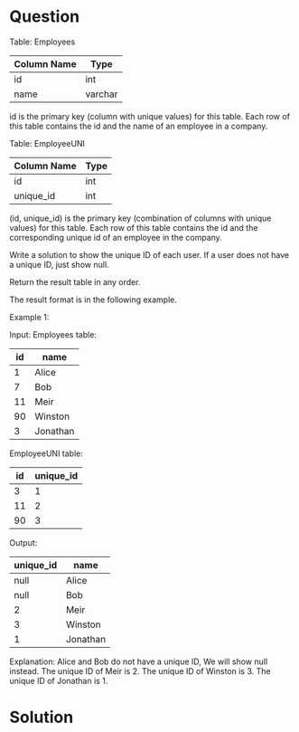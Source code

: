 # Question

Table: Employees

| Column Name | Type    |
|-------------|---------|
| id          | int     |
| name        | varchar |

id is the primary key (column with unique values) for this table. Each row of this table contains the id and the name of an employee in a company.

Table: EmployeeUNI

| Column Name | Type    |
|-------------|---------|
| id          | int     |
| unique_id   | int     |

(id, unique_id) is the primary key (combination of columns with unique values) for this table. Each row of this table contains the id and the corresponding unique id of an employee in the company.

Write a solution to show the unique ID of each user. If a user does not have a unique ID, just show null.

Return the result table in any order.

The result format is in the following example.

Example 1:

Input: 
Employees table:

| id | name     |
|----|----------|
|  1 | Alice    |
|  7 | Bob      |
| 11 | Meir     |
| 90 | Winston  |
|  3 | Jonathan |

EmployeeUNI table:

| id | unique_id |
|----|-----------|
|  3 | 1         |
| 11 | 2         |
| 90 | 3         |

Output: 

| unique_id | name     |
|-----------|----------|
| null      | Alice    |
| null      | Bob      |
| 2         | Meir     |
| 3         | Winston  |
| 1         | Jonathan |

Explanation: 
Alice and Bob do not have a unique ID, We will show null instead. The unique ID of Meir is 2. The unique ID of Winston is 3. The unique ID of Jonathan is 1.
# Solution
